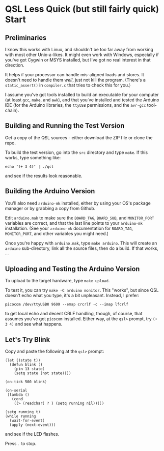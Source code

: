 QSL Less Quick (but still fairly quick) Start
=============================================

Preliminaries
-------------

I know this works with Linux, and shouldn't be too far away from
working with most other Unix-a-likes.  It might even work with
Windows, especially if you've got Cygwin or MSYS installed, but I've
got no real interest in that direction.

It helps if your processor can handle mis-aligned loads and stores.
It doesn't need to handle them _well_, just not kill the program.
(There's a `static_assert()` in `compiler.c` that tries to check this
for you.)

I assume you've got tools installed to build an executable for your
computer (at least `gcc`, `make`, and `awk`), and that you've
installed and tested the Arduino IDE (for the Arduino libraries, the
`ttyUSB` permissions, and the `avr-gcc` tool-chain).

Building and Running the Test Version
-------------------------------------

Get a copy of the QSL sources - either download the ZIP file or clone
the repo.

To build the test version, go into the `src` directory and type
`make`. If this works, type something like:

    echo '(+ 3 4)' | ./qsl

and see if the results look reasonable.


Building the Arduino Version
----------------------------

You'll also need `arduino-mk` installed, either by using your OS's
package manager or by grabbing a copy from Github.

Edit `arduino.mak` to make sure the `BOARD_TAG`, `BOARD_SUB`, and
`MONITOR_PORT` variables are correct, and that the last line points to
your `arduino-mk` installation.  (See your `arduino-mk` documentation
for `BOARD_TAG`, `MONITOR_PORT`, and other variables you might need.)

Once you're happy with `arduino.mak`, type `make arduino`.  This will
create an `arduino` sub-directory, link all the source files, then do
a build.  If that works, ...


Uploading and Testing the Arduino Version
-----------------------------------------

To upload to the target hardware, type `make upload`.

To test it, you can try `make -C arduino monitor`.  This "works", but
since QSL doesn't echo what you type, it's a bit unpleasant.  Instead,
I prefer:

    picocom /dev/ttyUSB0 9600 --emap crcrlf -c --imap lfcrlf

to get local echo and decent CRLF handling, though, of course, that
assumes you've got `picocom` installed.  Either way, at the `qsl>`
prompt, try `(+ 3 4)` and see what happens.

Let's Try Blink
---------------

Copy and paste the following at the `qsl>` prompt:

    (let ((state t))
      (defun blink ()
        (pin 13 state)
        (setq state (not state))))

    (on-tick 500 blink)

    (on-serial
     (lambda ()
       (cond
        ((> (readchar) ? ) (setq running nil)))))

    (setq running t)
    (while running
      (wait-for-event)
      (apply (next-event)))

and see if the LED flashes.

Press `.` to stop.
